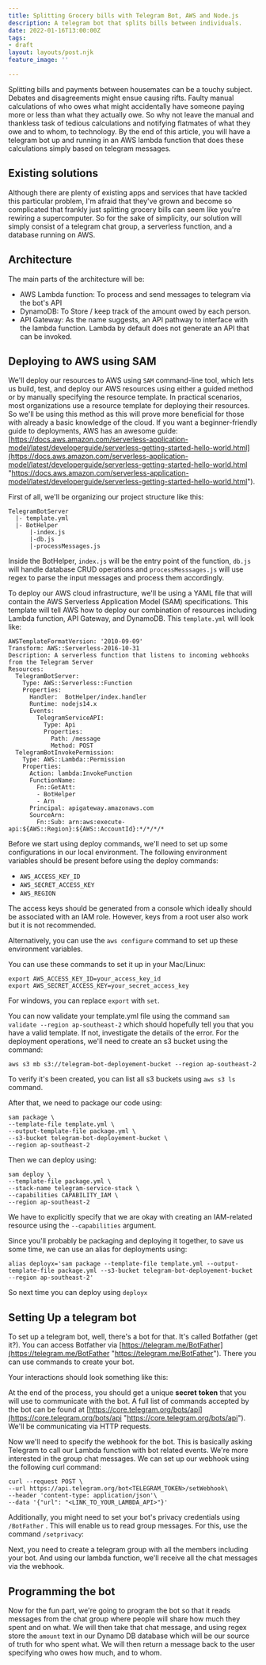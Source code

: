 ```yaml
---
title: Splitting Grocery bills with Telegram Bot, AWS and Node.js
description: A telegram bot that splits bills between individuals.
date: 2022-01-16T13:00:00Z
tags:
- draft
layout: layouts/post.njk
feature_image: ''

---
```

Splitting bills and payments between housemates can be a touchy subject. Debates and disagreements might ensue causing rifts. Faulty manual calculations of who owes what might accidentally have someone paying more or less than what they actually owe. So why not leave the manual and thankless task of tedious calculations and notifying flatmates of what they owe and to whom, to technology. By the end of this article, you will have a telegram bot up and running in an AWS lambda function that does these calculations simply based on telegram messages.

## Existing solutions

Although there are plenty of existing apps and services that have tackled this particular problem, I'm afraid that they've grown and become so complicated that frankly just splitting grocery bills can seem like you're rewiring a supercomputer. So for the sake of simplicity, our solution will simply consist of a telegram chat group, a serverless function, and a database running on AWS.

## Architecture

The main parts of the architecture will be:

* AWS Lambda function: To process and send messages to telegram via the bot's API
* DynamoDB: To Store / keep track of the amount owed by each person.
* API Gateway: As the name suggests, an API pathway to interface with the lambda function. Lambda by default does not generate an API that can be invoked.

## Deploying to AWS using SAM

We'll deploy our resources to AWS using `SAM` command-line tool, which lets us build, test, and deploy our AWS resources using either a guided method or by manually specifying the resource template. In practical scenarios, most organizations use a resource template for deploying their resources. So we'll be using this method as this will prove more beneficial for those with already a basic knowledge of the cloud. If you want a beginner-friendly guide to deployments, AWS has an awesome guide: [https://docs.aws.amazon.com/serverless-application-model/latest/developerguide/serverless-getting-started-hello-world.html](https://docs.aws.amazon.com/serverless-application-model/latest/developerguide/serverless-getting-started-hello-world.html "https://docs.aws.amazon.com/serverless-application-model/latest/developerguide/serverless-getting-started-hello-world.html").

First of all, we'll be organizing our project structure like this:

    TelegramBotServer
      |- template.yml
      |- BotHelper
          |-index.js
          |-db.js
          |-processMessages.js

Inside the BotHelper, `index.js` will be the entry point of the function, `db.js` will handle database CRUD operations and `processMesssages.js` will use regex to parse the input messages and process them accordingly.

To deploy our AWS cloud infrastructure, we'll be using a YAML file that will contain the AWS Serverless Application Model (SAM) specifications. This template will tell AWS how to deploy our combination of resources including Lambda function, API Gateway, and DynamoDB. This `template.yml` will look like:

    AWSTemplateFormatVersion: '2010-09-09'
    Transform: AWS::Serverless-2016-10-31
    Description: A serverless function that listens to incoming webhooks from the Telegram Server 
    Resources:
      TelegramBotServer:
        Type: AWS::Serverless::Function
        Properties:
          Handler:  BotHelper/index.handler
          Runtime: nodejs14.x
          Events:
            TelegramServiceAPI:
              Type: Api
              Properties:
                Path: /message
                Method: POST
      TelegramBotInvokePermission:
        Type: AWS::Lambda::Permission
        Properties:
          Action: lambda:InvokeFunction
          FunctionName:
            Fn::GetAtt:
            - BotHelper 
            - Arn
          Principal: apigateway.amazonaws.com
          SourceArn:
            Fn::Sub: arn:aws:execute-api:${AWS::Region}:${AWS::AccountId}:*/*/*/*

Before we start using deploy commands, we'll need to set up some configurations in our local environment. The following environment variables should be present before using the deploy commands:

* `AWS_ACCESS_KEY_ID`
* `AWS_SECRET_ACCESS_KEY`
* `AWS_REGION`

The access keys should be generated from a console which ideally should be associated with an IAM role. However, keys from a root user also work but it is not recommended.

Alternatively, you can use the `aws configure` command to set up these environment variables.

You can use these commands to set it up in your Mac/Linux:

    export AWS_ACCESS_KEY_ID=your_access_key_id
    export AWS_SECRET_ACCESS_KEY=your_secret_access_key

For windows, you can replace `export` with `set`.

You can now validate your template.yml file using the command `sam validate --region ap-southeast-2` which should hopefully tell you that you have a valid template. If not, investigate the details of the error. For the deployment operations,  we'll need to create an s3 bucket using the command:

    aws s3 mb s3://telegram-bot-deployement-bucket --region ap-southeast-2

To verify it's been created, you can list all s3 buckets using `aws s3 ls` command.

After that, we need to package our code using:

    sam package \                                                  
    --template-file template.yml \     
    --output-template-file package.yml \
    --s3-bucket telegram-bot-deployement-bucket \                                 
    --region ap-southeast-2

Then we can deploy using:

    sam deploy \                                                                                                                   
    --template-file package.yml \
    --stack-name telegram-service-stack \    
    --capabilities CAPABILITY_IAM \
    --region ap-southeast-2

We have to explicitly specify that we are okay with creating an IAM-related resource using the `--capabilities` argument.

Since you'll probably be packaging and deploying it together, to save us some time, we can use an alias for deployments using:

    alias deployx='sam package --template-file template.yml --output-template-file package.yml --s3-bucket telegram-bot-deployement-bucket --region ap-southeast-2'

So next time you can deploy using `deployx`

## Setting Up a telegram bot

To set up a telegram bot, well, there's a bot for that. It's called Botfather (get it?). You can access Botfather via [https://telegram.me/BotFather](https://telegram.me/BotFather "https://telegram.me/BotFather"). There you can use commands to create your bot.

Your interactions should look something like this:

<screenshot>

At the end of the process, you should get a unique **secret** **token** that you will use to communicate with the bot. A full list of commands accepted by the bot can be found at [https://core.telegram.org/bots/api](https://core.telegram.org/bots/api "https://core.telegram.org/bots/api"). We'll be communicating via HTTP requests.

Now we'll need to specify the webhook for the bot. This is basically asking Telegram to call our Lambda function with bot related events. We're more interested in the group chat messages. We can set up our webhook using the following curl command:

    curl --request POST \
    --url https://api.telegram.org/bot<TELEGRAM_TOKEN>/setWebhook\
    --header 'content-type: application/json'\
    --data '{"url": "<LINK_TO_YOUR_LAMBDA_API>"}'

Additionally, you might need to set your bot's privacy credentials using `/BotFather` . This will enable us to read group messages. For this, use the command `/setprivacy`:

<screenshot>

Next, you need to create a telegram group with all the members including your bot. And using our lambda function, we'll receive all the chat messages via the webhook.

## Programming the bot

Now for the fun part, we're going to program the bot so that it reads messages from the chat group where people will share how much they spent and on what. We will then take that chat message, and using regex store the `amount` text in our Dynamo DB database which will be our source of truth for who spent what. We will then return a message back to the user specifying who owes how much, and to whom.